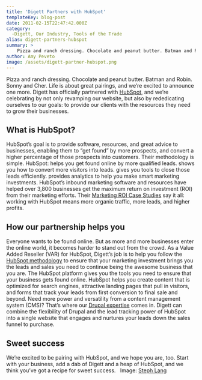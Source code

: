 ```yaml
---
title: 'Digett Partners with HubSpot'
templateKey: blog-post
date: 2011-02-15T22:47:42.000Z
category: 
  -Digett, Our Industry, Tools of the Trade
alias: digett-partners-hubspot
summary: > 
  	Pizza and ranch dressing. Chocolate and peanut butter. Batman and Robin. Sonny and Cher.  	Life is about great pairings, and we’re excited to announce one more.  	Digett has officially partnered with HubSpot, and we’re celebrating by not only revamping our website, but also by rededicating ourselves to our goals: to provide our clients with the resources they need to grow their businesses.  	What is HubSpot?  	HubSpot’s goal is to provide software, resources, and great advice to businesses, enabling them to "get found" by more prospects, and convert a higher percentage of those prospects into customers.  	Their methodology is simple. HubSpot:
author: Amy Peveto
image: /assets/digett-partner-hubspot.png
---
```


Pizza and ranch dressing. Chocolate and peanut butter. Batman and Robin. Sonny and Cher. Life is about great pairings, and we’re excited to announce one more. Digett has officially partnered with [HubSpot](http://www.hubspot.com/), and we’re celebrating by not only revamping our website, but also by rededicating ourselves to our goals: to provide our clients with the resources they need to grow their businesses.

What is HubSpot?
----------------

HubSpot’s goal is to provide software, resources, and great advice to businesses, enabling them to “get found” by more prospects, and convert a higher percentage of those prospects into customers. Their methodology is simple. HubSpot: helps you get found online by more qualified leads. shows you how to convert more visitors into leads. gives you tools to close those leads efficiently. provides analytics to help you make smart marketing investments. HubSpot’s inbound marketing software and resources have helped over 3,800 businesses get the maximum return on investment (ROI) from their marketing efforts. Their [Marketing ROI Case Studies](http://www.hubspot.com/roi) say it all: working with HubSpot means more organic traffic, more leads, and higher profits.

How our partnership helps you
-----------------------------

Everyone wants to be found online. But as more and more businesses enter the online world, it becomes harder to stand out from the crowd. As a Value Added Reseller (VAR) for HubSpot, Digett’s job is to help you follow the [HubSpot methodology](http://help.hubspot.com/methodology) to ensure that your marketing investment brings you the leads and sales you need to continue being the awesome business that you are. The HubSpot platform gives you the tools you need to ensure that your business gets found online. HubSpot helps you create content that is optimized for search engines, attractive landing pages that pull in visitors, and forms that track your leads from first conversion to final sale and beyond. Need more power and versatility from a content management system (CMS)? That’s where our [Drupal expertise](/drupal) comes in. Digett can combine the flexibility of Drupal and the lead tracking power of HubSpot into a single website that engages and nurtures your leads down the sales funnel to purchase.

Sweet success
-------------

We’re excited to be pairing with HubSpot, and we hope you are, too. Start with your business, add a dab of Digett and a heap of HubSpot, and we think you’ve got a recipe for sweet success.   Image: [Steph Lang](http://www.flickr.com/people/10774420@N00)